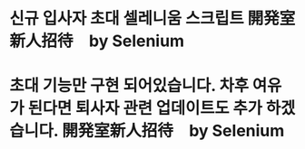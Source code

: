 신규 입사자 초대 셀레니움 스크립트 開発室新人招待　by Selenium
========================
  초대 기능만 구현 되어있습니다. 차후 여유가 된다면 퇴사자 관련 업데이트도 추가 하겠습니다.
開発室新人招待　by Selenium
========================
